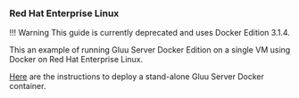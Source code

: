 ### Red Hat Enterprise Linux

!!! Warning
    This guide is currently deprecated and uses Docker Edition 3.1.4.

This an example of running Gluu Server Docker Edition on a single VM using Docker on Red Hat Enterprise Linux.

[Here](https://github.com/GluuFederation/gluu-docker/tree/3.1.4-rhel/examples/single-host) are the instructions to deploy a stand-alone Gluu Server Docker container.
